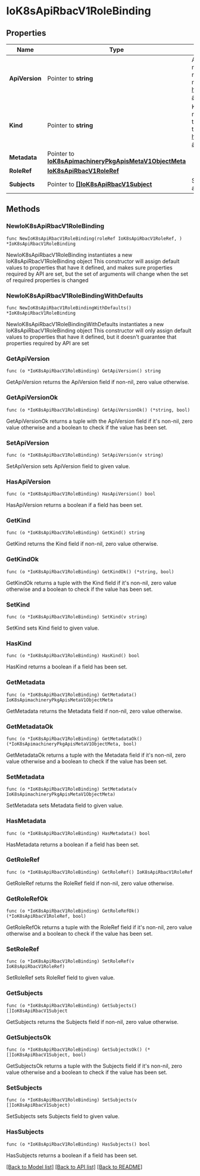 # IoK8sApiRbacV1RoleBinding

## Properties

Name | Type | Description | Notes
------------ | ------------- | ------------- | -------------
**ApiVersion** | Pointer to **string** | APIVersion defines the versioned schema of this representation of an object. Servers should convert recognized schemas to the latest internal value, and may reject unrecognized values. More info: https://git.k8s.io/community/contributors/devel/sig-architecture/api-conventions.md#resources | [optional] 
**Kind** | Pointer to **string** | Kind is a string value representing the REST resource this object represents. Servers may infer this from the endpoint the client submits requests to. Cannot be updated. In CamelCase. More info: https://git.k8s.io/community/contributors/devel/sig-architecture/api-conventions.md#types-kinds | [optional] 
**Metadata** | Pointer to [**IoK8sApimachineryPkgApisMetaV1ObjectMeta**](IoK8sApimachineryPkgApisMetaV1ObjectMeta.md) |  | [optional] 
**RoleRef** | [**IoK8sApiRbacV1RoleRef**](IoK8sApiRbacV1RoleRef.md) |  | 
**Subjects** | Pointer to [**[]IoK8sApiRbacV1Subject**](IoK8sApiRbacV1Subject.md) | Subjects holds references to the objects the role applies to. | [optional] 

## Methods

### NewIoK8sApiRbacV1RoleBinding

`func NewIoK8sApiRbacV1RoleBinding(roleRef IoK8sApiRbacV1RoleRef, ) *IoK8sApiRbacV1RoleBinding`

NewIoK8sApiRbacV1RoleBinding instantiates a new IoK8sApiRbacV1RoleBinding object
This constructor will assign default values to properties that have it defined,
and makes sure properties required by API are set, but the set of arguments
will change when the set of required properties is changed

### NewIoK8sApiRbacV1RoleBindingWithDefaults

`func NewIoK8sApiRbacV1RoleBindingWithDefaults() *IoK8sApiRbacV1RoleBinding`

NewIoK8sApiRbacV1RoleBindingWithDefaults instantiates a new IoK8sApiRbacV1RoleBinding object
This constructor will only assign default values to properties that have it defined,
but it doesn't guarantee that properties required by API are set

### GetApiVersion

`func (o *IoK8sApiRbacV1RoleBinding) GetApiVersion() string`

GetApiVersion returns the ApiVersion field if non-nil, zero value otherwise.

### GetApiVersionOk

`func (o *IoK8sApiRbacV1RoleBinding) GetApiVersionOk() (*string, bool)`

GetApiVersionOk returns a tuple with the ApiVersion field if it's non-nil, zero value otherwise
and a boolean to check if the value has been set.

### SetApiVersion

`func (o *IoK8sApiRbacV1RoleBinding) SetApiVersion(v string)`

SetApiVersion sets ApiVersion field to given value.

### HasApiVersion

`func (o *IoK8sApiRbacV1RoleBinding) HasApiVersion() bool`

HasApiVersion returns a boolean if a field has been set.

### GetKind

`func (o *IoK8sApiRbacV1RoleBinding) GetKind() string`

GetKind returns the Kind field if non-nil, zero value otherwise.

### GetKindOk

`func (o *IoK8sApiRbacV1RoleBinding) GetKindOk() (*string, bool)`

GetKindOk returns a tuple with the Kind field if it's non-nil, zero value otherwise
and a boolean to check if the value has been set.

### SetKind

`func (o *IoK8sApiRbacV1RoleBinding) SetKind(v string)`

SetKind sets Kind field to given value.

### HasKind

`func (o *IoK8sApiRbacV1RoleBinding) HasKind() bool`

HasKind returns a boolean if a field has been set.

### GetMetadata

`func (o *IoK8sApiRbacV1RoleBinding) GetMetadata() IoK8sApimachineryPkgApisMetaV1ObjectMeta`

GetMetadata returns the Metadata field if non-nil, zero value otherwise.

### GetMetadataOk

`func (o *IoK8sApiRbacV1RoleBinding) GetMetadataOk() (*IoK8sApimachineryPkgApisMetaV1ObjectMeta, bool)`

GetMetadataOk returns a tuple with the Metadata field if it's non-nil, zero value otherwise
and a boolean to check if the value has been set.

### SetMetadata

`func (o *IoK8sApiRbacV1RoleBinding) SetMetadata(v IoK8sApimachineryPkgApisMetaV1ObjectMeta)`

SetMetadata sets Metadata field to given value.

### HasMetadata

`func (o *IoK8sApiRbacV1RoleBinding) HasMetadata() bool`

HasMetadata returns a boolean if a field has been set.

### GetRoleRef

`func (o *IoK8sApiRbacV1RoleBinding) GetRoleRef() IoK8sApiRbacV1RoleRef`

GetRoleRef returns the RoleRef field if non-nil, zero value otherwise.

### GetRoleRefOk

`func (o *IoK8sApiRbacV1RoleBinding) GetRoleRefOk() (*IoK8sApiRbacV1RoleRef, bool)`

GetRoleRefOk returns a tuple with the RoleRef field if it's non-nil, zero value otherwise
and a boolean to check if the value has been set.

### SetRoleRef

`func (o *IoK8sApiRbacV1RoleBinding) SetRoleRef(v IoK8sApiRbacV1RoleRef)`

SetRoleRef sets RoleRef field to given value.


### GetSubjects

`func (o *IoK8sApiRbacV1RoleBinding) GetSubjects() []IoK8sApiRbacV1Subject`

GetSubjects returns the Subjects field if non-nil, zero value otherwise.

### GetSubjectsOk

`func (o *IoK8sApiRbacV1RoleBinding) GetSubjectsOk() (*[]IoK8sApiRbacV1Subject, bool)`

GetSubjectsOk returns a tuple with the Subjects field if it's non-nil, zero value otherwise
and a boolean to check if the value has been set.

### SetSubjects

`func (o *IoK8sApiRbacV1RoleBinding) SetSubjects(v []IoK8sApiRbacV1Subject)`

SetSubjects sets Subjects field to given value.

### HasSubjects

`func (o *IoK8sApiRbacV1RoleBinding) HasSubjects() bool`

HasSubjects returns a boolean if a field has been set.


[[Back to Model list]](../README.md#documentation-for-models) [[Back to API list]](../README.md#documentation-for-api-endpoints) [[Back to README]](../README.md)


